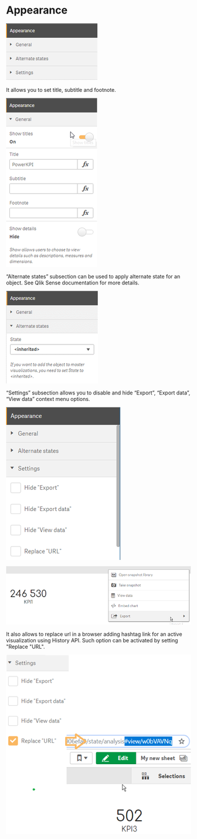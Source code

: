 # Appearance

![](../.gitbook/assets/image%20%287%29.png)

It allows you to set title, subtitle and footnote.

![General](../.gitbook/assets/image%20%2831%29.png)

“Alternate states” subsection can be used to apply alternate state for an object. See Qlik Sense documentation for more details.

![Alternative states](../.gitbook/assets/image%20%2825%29.png)

“Settings” subsection allows you to disable and hide “Export”, “Export data”, “View data” context menu options. 



![Settings](../.gitbook/assets/image%20%288%29.png)



![Visualization context menu](../.gitbook/assets/image%20%2818%29.png)

It also allows to replace url in a browser adding hashtag link for an active visualization using History API. Such option can be activated by setting "Replace "URL".

![Replace &quot;URL&quot;](../.gitbook/assets/image%20%2833%29.png)





